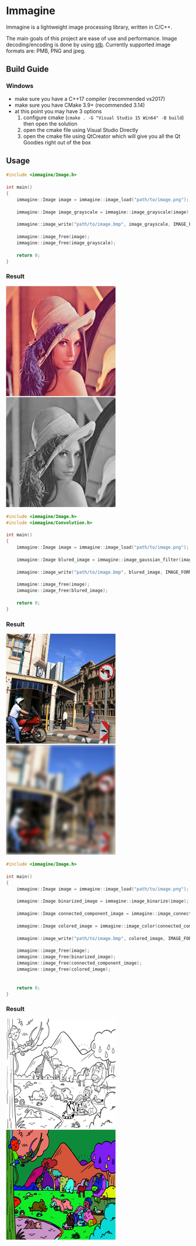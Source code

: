 # Immagine
Immagine is a lightweight image processing library, written in C/C++.

The main goals of this project are ease of use and performance. Image decoding/encoding is done by using [stb](https://github.com/nothings/stb). Currently supported image formats are: PMB, PNG and jpeg.

## Build Guide
### Windows
- make sure you have a C++17 compiler (recommended vs2017)
- make sure you have CMake 3.9+ (recommended 3.14)
- at this point you may have 3 options
	1. configure cmake (`cmake . -G "Visual Studio 15 Win64" -B build`) then open the solution
	2. open the cmake file using Visual Studio Directly
	3. open the cmake file using QtCreator which will give you all the Qt Goodies right out of the box
	
## Usage
```cpp
#include <immagine/Image.h>

int main()
{
    immagine::Image image = immagine::image_load("path/to/image.png");

    immagine::Image image_grayscale = immagine::image_grayscale(image);

    immagine::image_write("path/to/image.bmp", image_grayscale, IMAGE_FORMAT::BMP);

    immagine::image_free(image);
    immagine::image_free(image_grayscale);
	
    return 0;
}
```
### Result
<img src="/images/lena.png" width="300" height="300"> 		 <img src="/images/lena_grayscale.png" width="300" height="300">

```cpp
#include <immagine/Image.h>
#include <immagine/Convolution.h>

int main()
{
    immagine::Image image = immagine::image_load("path/to/image.png");

    immagine::Image blured_image = immagine::image_gaussian_filter(image, 7);

    immagine::image_write("path/to/image.bmp", blured_image, IMAGE_FORMAT::BMP);

    immagine::image_free(image);
    immagine::image_free(blured_image);
	
    return 0;
}
```
### Result
<img src="/images/image.png" width="300" height="300"> 		 <img src="/images/blured_image.png" width="300" height="300">

```cpp
#include <immagine/Image.h>

int main()
{
    immagine::Image image = immagine::image_load("path/to/image.png");

    immagine::Image binarized_image = immagine::image_binarize(image);
    
    immagine::Image connected_component_image = immagine::image_connected_component(binarized_image);

    immagine::Image colored_image = immagine::image_color(connected_component_image);
    
    immagine::image_write("path/to/image.bmp", colored_image, IMAGE_FORMAT::BMP);

    immagine::image_free(image);
    immagine::image_free(binarized_image);
    immagine::image_free(connected_component_image);
    immagine::image_free(colored_image);
    
	
    return 0;
}
```
### Result
<img src="/images/black_and_white.jpg" width="300" height="300">  	<img src="/images/colored.png" width="300" height="300">
